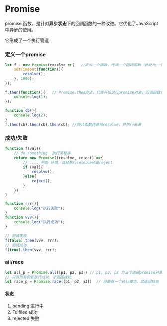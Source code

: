 # Promise

promise 函数，是针对**异步状态**下的回调函数的一种改进。它优化了JavaScript中异步的使用。

它形成了一个执行管道

### 定义一个promise

```javascript
let f = new Promise(resolve =>{   //定义一个函数，传递一个回调函数（此处为一个匿名函数，该函数接受参数resolve)
    setTimeout(function(){
        resolve();
    }, 1000);
});

f.then(function(){   // Promise.then方法，代表开始这行promise对象，回调函数也就被执行。此处的匿名函数传递给了resolve
    console.log(1);
});

function cb(){
    console.log(2);
}
f.then(cb).then(cb).then(cb); //将cb函数传递给resolve，并执行三遍

```

### 成功/失败

```javascript
function f(val){
    // do something  执行某程序
    return new Promise((resolve, reject) =>{
        // .... 判断 环境，选择执行resolve还是reject
        if (val){
            resolve();
        }else{
            reject();
        }
    })
}

function rrr(){
    console.log("执行失败");
}
function vvv(){
    console.log("执行成功");
}

// 测试失败
f(false).then(vvv, rrr);
// 测试成功
f(true).then(vvv, rrr);

```

### all/race

```javascript
let all_p = Promise.all([p1, p2, p3]) // p1, p2, p3 为三个返回promise对象的函数。
// 只有所有的都执行成功，才返回成功
let race_p = Promise.race([p1, p2, p3])  // 只要有一个执行成功，就返回成功
```





#### 状态

1. pending  进行中
2. Fulfiled  成功
3. rejected  失败